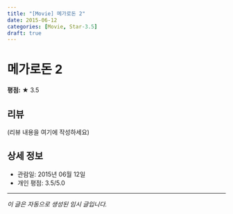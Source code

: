 ```yaml
---
title: "[Movie] 메가로돈 2"
date: 2015-06-12
categories: [Movie, Star-3.5]
draft: true
---
```


# 메가로돈 2

**평점:** ★ 3.5

## 리뷰

(리뷰 내용을 여기에 작성하세요)

## 상세 정보

- 관람일: 2015년 06월 12일
- 개인 평점: 3.5/5.0

---

*이 글은 자동으로 생성된 임시 글입니다.*
